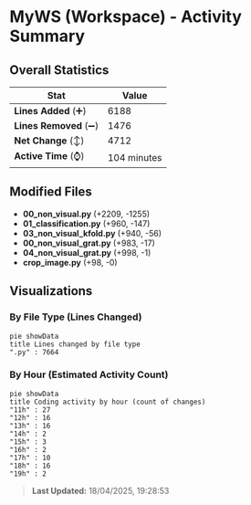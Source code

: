 # MyWS (Workspace) - Activity Summary 

## Overall Statistics

| Stat                   | Value                                                             |
| ---------------------- | ----------------------------------------------------------------- |
| **Lines Added** (➕)   | 6188                                          |
| **Lines Removed** (➖) | 1476                                        |
| **Net Change** (↕)    | 4712                |
| **Active Time** (⌚)   | 104 minutes |


## Modified Files
- **00_non_visual.py** (+2209, -1255)
- **01_classification.py** (+960, -147)
- **03_non_visual_kfold.py** (+940, -56)
- **00_non_visual_grat.py** (+983, -17)
- **04_non_visual_grat.py** (+998, -1)
- **crop_image.py** (+98, -0)

## Visualizations

### By File Type (Lines Changed)

```mermaid
pie showData
title Lines changed by file type
".py" : 7664
```

### By Hour (Estimated Activity Count)

```mermaid
pie showData
title Coding activity by hour (count of changes)
"11h" : 27
"12h" : 16
"13h" : 16
"14h" : 2
"15h" : 3
"16h" : 2
"17h" : 10
"18h" : 16
"19h" : 2
```


> **Last Updated:** 18/04/2025, 19:28:53